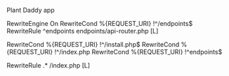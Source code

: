 Plant Daddy app


RewriteEngine On
RewriteCond %{REQUEST_URI} !^/endpoints$
RewriteRule ^endpoints endpoints/api-router.php [L]


RewriteCond %{REQUEST_URI} !^/install.php$
RewriteCond %{REQUEST_URI} !^/index.php
RewriteCond %{REQUEST_URI} !^endpoints$

RewriteRule .* /index.php [L]

